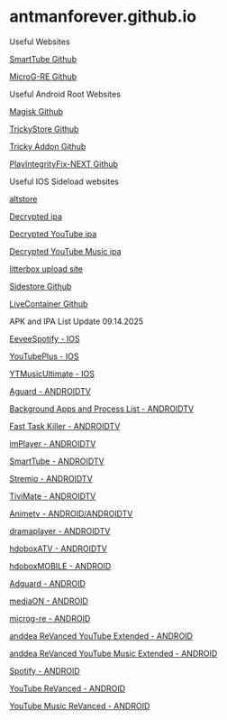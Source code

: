 # antmanforever.github.io

Useful Websites

<a href="https://github.com/yuliskov/SmartTube">SmartTube Github</a>

<a href="https://github.com/WSTxda/MicroG-RE">MicroG-RE Github</a>

Useful Android Root Websites

<a href="https://github.com/topjohnwu/Magisk">Magisk Github</a>

<a href="https://github.com/5ec1cff/TrickyStore">TrickyStore Github</a>

<a href="https://github.com/KOWX712/Tricky-Addon-Update-Target-List">Tricky Addon Github</a>

<a href="https://github.com/EricInacio01/PlayIntegrityFix-NEXT">PlayIntegrityFix-NEXT Github</a>

Useful IOS Sideload websites

<a href="https://altstore.io/">altstore</a>

<a href="https://armconverter.com/decryptedappstore/us">Decrypted ipa</a>

<a href="https://armconverter.com/decryptedappstore/us/app/youtube/id544007664?bundleId=com.google.ios.youtube">Decrypted YouTube ipa</a>

<a href="https://armconverter.com/decryptedappstore/us/app/youtube-music/id1017492454?bundleId=com.google.ios.youtubemusic">Decrypted YouTube Music ipa</a>

<a href="https://litterbox.catbox.moe/">litterbox upload site</a>

<a href="https://github.com/SideStore/SideStore">Sidestore Github</a>

<a href="https://github.com/LiveContainer/LiveContainer">LiveContainer Github</a>

APK and IPA List Update 09.14.2025

<a href="https://github.com/antmanforever/antmanforever.github.io/releases/download/09.20.2025/EeveeSpotify-9.0.80.ipa">EeveeSpotify - IOS</a>

<a href="https://github.com/antmanforever/antmanforever.github.io/releases/download/08.30.2025-1/YouTubePlus_5.2b3.20.31.6.ipa">YouTubePlus - IOS</a>

<a href="https://github.com/antmanforever/antmanforever.github.io/releases/download/08.30.2025-1/YTMusicUltimate.8.33.ipa">YTMusicUltimate - IOS</a>

<a href="https://github.com/antmanforever/antmanforever.github.io/releases/download/09.14.2025/Adguard.4.11.63.Prem.32.Bit.apk">Aguard - ANDROIDTV</a>

<a href="https://github.com/antmanforever/antmanforever.github.io/releases/download/09.01.2025/Background.Apps.Process.List.v1.3G23i.apk">Background Apps and Process List - ANDROIDTV</a>

<a href="https://github.com/antmanforever/antmanforever.github.io/releases/download/09.01.2025/fast-task-killer-4-0-4.apk">Fast Task Killer - ANDROIDTV</a>

<a href="https://github.com/antmanforever/antmanforever.github.io/releases/download/09.01.2025/implayer.apk">imPlayer - ANDROIDTV</a>

<a href="https://github.com/antmanforever/antmanforever.github.io/releases/download/09.01.2025/SmartTube_stable_29.37_armeabi-v7a.apk">SmartTube - ANDROIDTV</a>

<a href="https://github.com/antmanforever/antmanforever.github.io/releases/download/09.01.2025/stremio.1.6.12-11049190-armeabi-v7a.apk">Stremio - ANDROIDTV</a>

<a href="https://github.com/antmanforever/antmanforever.github.io/releases/download/09.01.2025/tivimate.apk">TiviMate - ANDROIDTV</a>

<a href="https://github.com/antmanforever/antmanforever.github.io/releases/download/08.30.2025-1/animetv632.apk">Animetv - ANDROID/ANDROIDTV</a>

<a href="https://github.com/antmanforever/antmanforever.github.io/releases/download/08.30.2025-2/dramaplayer109x64.apk">dramaplayer - ANDROIDTV</a>

<a href="https://github.com/antmanforever/antmanforever.github.io/releases/download/08.30.2025-2/hdobox213x64ATV.apk">hdoboxATV - ANDROIDTV</a>

<a href="https://github.com/antmanforever/antmanforever.github.io/releases/download/08.30.2025-2/hdobox211x64MOBILE.apk">hdoboxMOBILE - ANDROID</a>

<a href="https://github.com/antmanforever/antmanforever.github.io/releases/download/09.14.2025/Adguard.4.11.63.Prem.64.Bit.apk">Adguard - ANDROID</a>

<a href="https://github.com/antmanforever/antmanforever.github.io/releases/download/08.30.2025-2/mediaon116x64.apk">mediaON - ANDROID</a>

<a href="https://github.com/antmanforever/antmanforever.github.io/releases/download/08.30.2025-2/microg-re512.apk">microg-re - ANDROID</a>

<a href="https://github.com/antmanforever/antmanforever.github.io/releases/download/08.30.2025-2/anddea.ReVanced.YouTube.Extended.19.47.53.apk">anddea ReVanced YouTube Extended - ANDROID</a>

<a href="https://github.com/antmanforever/antmanforever.github.io/releases/download/08.30.2025-2/anddea.ReVanced.YouTube.Music.Extended.8.30.54.apk">anddea ReVanced YouTube Music Extended - ANDROID</a>

<a href="https://github.com/antmanforever/antmanforever.github.io/releases/download/09.14.2025/Spotify.9.0.76.1126.apk">Spotify - ANDROID</a>

<a href="https://github.com/antmanforever/antmanforever.github.io/releases/download/09.14.2025/vanced.to_vanced_youtube_v20.13.41_cli5.0.2.2_p5.37.0.2.apk">YouTube ReVanced - ANDROID</a>

<a href="https://github.com/antmanforever/antmanforever.github.io/releases/download/09.14.2025/vanced.to_vanced_youtube_music_arm64_v8a_v8.36.51_cli5.0.2.2_p5.36.0.1.apk">YouTube Music ReVanced - ANDROID</a>


